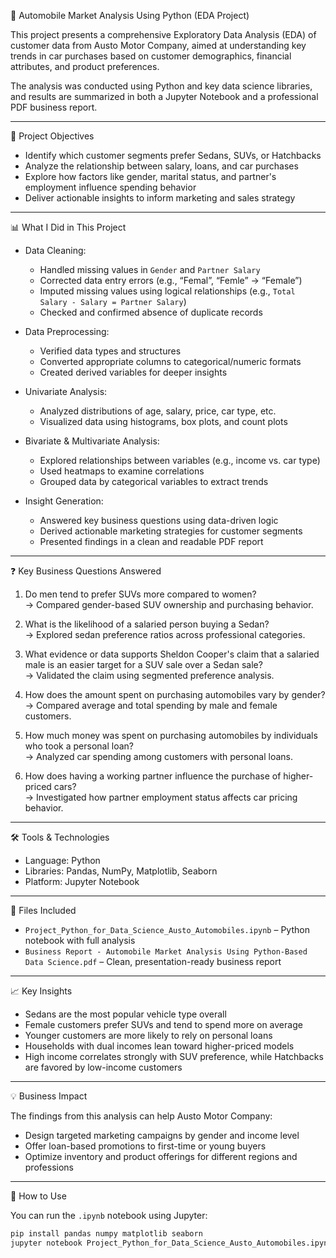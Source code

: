 🚗 Automobile Market Analysis Using Python (EDA Project)

This project presents a comprehensive Exploratory Data Analysis (EDA) of customer data from Austo Motor Company, aimed at understanding key trends in car purchases based on customer demographics, financial attributes, and product preferences.

The analysis was conducted using Python and key data science libraries, and results are summarized in both a Jupyter Notebook and a professional PDF business report.

---

 📌 Project Objectives

- Identify which customer segments prefer Sedans, SUVs, or Hatchbacks
- Analyze the relationship between salary, loans, and car purchases
- Explore how factors like gender, marital status, and partner's employment influence spending behavior
- Deliver actionable insights to inform marketing and sales strategy

---

 📊 What I Did in This Project

- Data Cleaning:
  - Handled missing values in `Gender` and `Partner Salary`
  - Corrected data entry errors (e.g., “Femal”, “Femle” → “Female”)
  - Imputed missing values using logical relationships (e.g., `Total Salary - Salary = Partner Salary`)
  - Checked and confirmed absence of duplicate records

- Data Preprocessing:
  - Verified data types and structures
  - Converted appropriate columns to categorical/numeric formats
  - Created derived variables for deeper insights

- Univariate Analysis:
  - Analyzed distributions of age, salary, price, car type, etc.
  - Visualized data using histograms, box plots, and count plots

- Bivariate & Multivariate Analysis:
  - Explored relationships between variables (e.g., income vs. car type)
  - Used heatmaps to examine correlations
  - Grouped data by categorical variables to extract trends

- Insight Generation:
  - Answered key business questions using data-driven logic
  - Derived actionable marketing strategies for customer segments
  - Presented findings in a clean and readable PDF report

---

 ❓ Key Business Questions Answered

1. Do men tend to prefer SUVs more compared to women?  
   → Compared gender-based SUV ownership and purchasing behavior.

2. What is the likelihood of a salaried person buying a Sedan?  
   → Explored sedan preference ratios across professional categories.

3. What evidence or data supports Sheldon Cooper's claim that a salaried male is an easier target for a SUV sale over a Sedan sale?  
   → Validated the claim using segmented preference analysis.

4. How does the amount spent on purchasing automobiles vary by gender?  
   → Compared average and total spending by male and female customers.

5. How much money was spent on purchasing automobiles by individuals who took a personal loan?  
   → Analyzed car spending among customers with personal loans.

6. How does having a working partner influence the purchase of higher-priced cars?  
   → Investigated how partner employment status affects car pricing behavior.

---

 🛠️ Tools & Technologies

- Language: Python
- Libraries: Pandas, NumPy, Matplotlib, Seaborn
- Platform: Jupyter Notebook

---

 📁 Files Included

- `Project_Python_for_Data_Science_Austo_Automobiles.ipynb` – Python notebook with full analysis
- `Business Report - Automobile Market Analysis Using Python-Based Data Science.pdf` – Clean, presentation-ready business report

---

 📈 Key Insights

- Sedans are the most popular vehicle type overall
- Female customers prefer SUVs and tend to spend more on average
- Younger customers are more likely to rely on personal loans
- Households with dual incomes lean toward higher-priced models
- High income correlates strongly with SUV preference, while Hatchbacks are favored by low-income customers

---

 💡 Business Impact

The findings from this analysis can help Austo Motor Company:
- Design targeted marketing campaigns by gender and income level
- Offer loan-based promotions to first-time or young buyers
- Optimize inventory and product offerings for different regions and professions

---

 🚀 How to Use

You can run the `.ipynb` notebook using Jupyter:

```bash
pip install pandas numpy matplotlib seaborn
jupyter notebook Project_Python_for_Data_Science_Austo_Automobiles.ipynb
